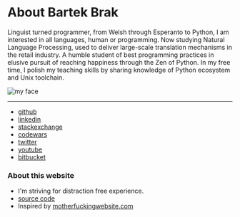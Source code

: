 # About Bartek Brak

Linguist turned programmer, from Welsh through Esperanto to Python, I am interested in all languages, human or programming. Now studying Natural Language Processing, used to deliver large-scale translation mechanisms in the retail industry. A humble student of best programming practices in elusive pursuit of reaching happiness through the Zen of Python. In my free time, I polish my teaching skills by sharing knowledge of Python ecosystem and Unix toolchain.

![my face](http://bartekbrak.github.io/images/face.png)

---

- [github](https://github.com/bartekbrak)
- [linkedin](https://linkedin.com/in/bartekbrak)
- [stackexchange](http://stackexchange.com/users/1062279/bartekbrak?tab=accounts)
- [codewars](http://www.codewars.com/users/bartekbrak)
- [twitter](https://twitter.com/bartekbrak)
- [youtube](https://www.youtube.com/user/faolchumor)
- [bitbucket](https://bitbucket.org/bartekbrak)


### About this website

- I'm striving for distraction free experience.
- [source code](https://github.com/bartekbrak/bartekbrak.github.io)
- Inspired by [motherfuckingwebsite.com](http://motherfuckingwebsite.com/)
